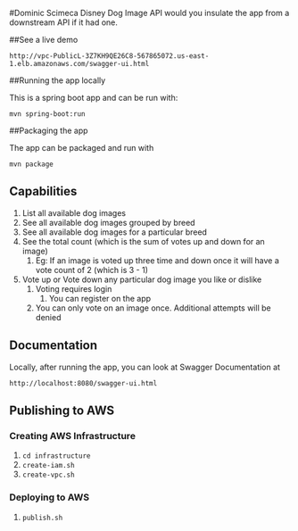 #Dominic Scimeca Disney Dog Image API
would you insulate the app from a downstream API if it had one.

##See a live demo

`http://vpc-PublicL-3Z7KH9QE26C8-567865072.us-east-1.elb.amazonaws.com/swagger-ui.html`

##Running the app locally

This is a spring boot app and can be run with: 

`mvn spring-boot:run`

##Packaging the app

The app can be packaged and run with 

`mvn package`

## Capabilities

1. List all available dog images
1. See all available dog images grouped by breed
1. See all available dog images for a particular breed
1. See the total count (which is the sum of votes up and down for an image)
   1. Eg: If an image is voted up three time and down once it will have a vote count of 2 (which is 3 - 1)
1. Vote up or Vote down any particular dog image you like or dislike
   1. Voting requires login
      1. You can register on the app
   1. You can only vote on an image once. Additional attempts will be denied
     
      
## Documentation
Locally, after running the app, you can look at Swagger Documentation at 

`http://localhost:8080/swagger-ui.html`

## Publishing to AWS
### Creating AWS Infrastructure

1. `cd infrastructure`
1. `create-iam.sh`
1. `create-vpc.sh`

### Deploying to AWS

1. `publish.sh`